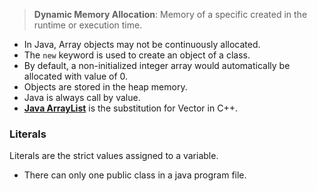 > **Dynamic Memory Allocation**: Memory of a specific created in the runtime or execution time.

-   In Java, Array objects may not be continuously allocated.
-   The `new` keyword is used to create an object of a class.
-   By default, a non-initialized integer array would automatically be allocated with value of 0.
-   Objects are stored in the heap memory.
-   Java is always call by value. 
-   <ins>**Java ArrayList**</ins> is the substitution for Vector in C++.

### Literals

Literals are the strict values assigned to a variable. 

- There can only one public class in a java program file. 



